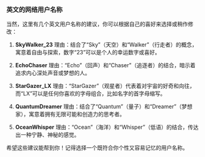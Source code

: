 ### 英文的网络用户名称

当然，这里有几个英文用户名称的建议，你可以根据自己的喜好来选择或稍作修改：

1. **SkyWalker_23**
理由：结合了“Sky”（天空）和“Walker”（行走者）的概念，寓意着自由与探索，数字“23”可以是个人的幸运数字或喜好。

2. **EchoChaser**
理由：“Echo”（回声）和“Chaser”（追逐者）的结合，暗示着追求内心深处声音或梦想的人。

3. **StarGazer_LX**
理由：“StarGazer”（观星者）代表着对宇宙的好奇和向往，而“LX”可以是任何你喜欢的字母组合，比如名字的首字母缩写。

4. **QuantumDreamer**
理由：结合了“Quantum”（量子）和“Dreamer”（梦想家），寓意着拥有无限可能和创造力的思考者。

5. **OceanWhisper**
理由：“Ocean”（海洋）和“Whisper”（低语）的结合，传达出一种宁静、神秘的感觉。

希望这些建议能帮到你！记得选择一个既符合你个性又容易记忆的用户名称。
